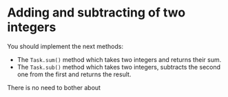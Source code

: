 # Adding and subtracting of two integers

You should implement the next methods:

- The `Task.sum()` method which takes two integers and returns their sum.
- The `Task.sub()` method which takes two integers, subtracts the second one from the first and returns the result.

There is no need to bother about